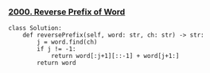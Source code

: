### [2000. Reverse Prefix of Word](https://leetcode.com/problems/reverse-prefix-of-word/description/)

```
class Solution:
    def reversePrefix(self, word: str, ch: str) -> str:
        j = word.find(ch)
        if j != -1:
            return word[:j+1][::-1] + word[j+1:]
        return word
```
